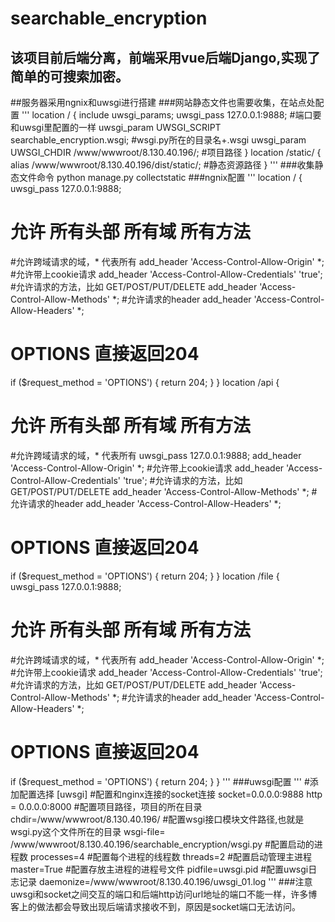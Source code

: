 # searchable_encryption
## 该项目前后端分离，前端采用vue后端Django,实现了简单的可搜索加密。
##服务器采用ngnix和uwsgi进行搭建
###网站静态文件也需要收集，在站点处配置
'''
location / {
  include uwsgi_params;
  uwsgi_pass 127.0.0.1:9888; #端口要和uwsgi里配置的一样
  uwsgi_param UWSGI_SCRIPT searchable_encryption.wsgi; #wsgi.py所在的目录名+.wsgi
  uwsgi_param UWSGI_CHDIR /www/wwwroot/8.130.40.196/; #项目路径
}
location /static/ {
  alias /www/wwwroot/8.130.40.196/dist/static/; #静态资源路径
}
'''
###收集静态文件命令 python manage.py collectstatic
###ngnix配置
'''
location / {
  uwsgi_pass 127.0.0.1:9888;
  # 允许 所有头部 所有域 所有方法
  #允许跨域请求的域，* 代表所有
  add_header 'Access-Control-Allow-Origin' *;
  #允许带上cookie请求
  add_header 'Access-Control-Allow-Credentials' 'true';
  #允许请求的方法，比如 GET/POST/PUT/DELETE
  add_header 'Access-Control-Allow-Methods' *;
  #允许请求的header
  add_header 'Access-Control-Allow-Headers' *;
  # OPTIONS 直接返回204
  if ($request_method = 'OPTIONS') {
    return 204;
  }
}
location /api {
  # 允许 所有头部 所有域 所有方法
  #允许跨域请求的域，* 代表所有
  uwsgi_pass 127.0.0.1:9888;
  add_header 'Access-Control-Allow-Origin' *;
  #允许带上cookie请求
  add_header 'Access-Control-Allow-Credentials' 'true';
  #允许请求的方法，比如 GET/POST/PUT/DELETE
  add_header 'Access-Control-Allow-Methods' *;
  #允许请求的header
  add_header 'Access-Control-Allow-Headers' *;
  # OPTIONS 直接返回204
  if ($request_method = 'OPTIONS') {
    return 204;
  }
}
location /file {
  uwsgi_pass 127.0.0.1:9888;
  # 允许 所有头部 所有域 所有方法
  #允许跨域请求的域，* 代表所有
  add_header 'Access-Control-Allow-Origin' *;
  #允许带上cookie请求
  add_header 'Access-Control-Allow-Credentials' 'true';
  #允许请求的方法，比如 GET/POST/PUT/DELETE
  add_header 'Access-Control-Allow-Methods' *;
  #允许请求的header
  add_header 'Access-Control-Allow-Headers' *;
  # OPTIONS 直接返回204
  if ($request_method = 'OPTIONS') {
    return 204;
  }
}
'''
###uwsgi配置
'''
#添加配置选择
[uwsgi]
#配置和nginx连接的socket连接
socket=0.0.0.0:9888
http = 0.0.0.0:8000
#配置项目路径，项目的所在目录
chdir=/www/wwwroot/8.130.40.196/
#配置wsgi接口模块文件路径,也就是wsgi.py这个文件所在的目录
wsgi-file= /www/wwwroot/8.130.40.196/searchable_encryption/wsgi.py
#配置启动的进程数
processes=4
#配置每个进程的线程数
threads=2
#配置启动管理主进程
master=True
#配置存放主进程的进程号文件
pidfile=uwsgi.pid
#配置uwsgi日志记录
daemonize=/www/wwwroot/8.130.40.196/uwsgi_01.log
'''
###注意uwsgi和socket之间交互的端口和后端http访问url地址的端口不能一样，许多博客上的做法都会导致出现后端请求接收不到，原因是socket端口无法访问。
